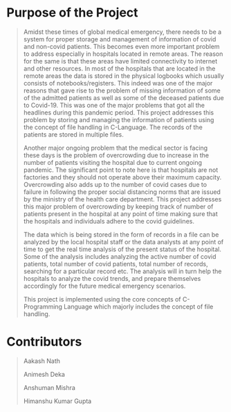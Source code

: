 # Purpose of the Project 
> 
>Amidst these times of global medical emergency, there needs to be a system for proper storage and management of information of covid and non-covid patients. This becomes even more important problem to address especially in hospitals located in remote areas. The reason for the same is that these areas have limited connectivity to internet and other resources. In most of the hospitals that are located in the remote areas the data is stored in the physical logbooks which usually consists of notebooks/registers. This indeed was one of the major reasons that gave rise to the problem of missing information of some of the admitted patients as well as some of the deceased patients due to Covid-19. This was one of the major problems that got all the headlines during this pandemic period. This project addresses this problem by storing and managing the information of patients using the concept of file handling in C-Language. The records of the patients are stored in multiple files. 
>
>Another major ongoing problem that the medical sector is facing these days is the problem of overcrowding due to increase in the number of patients visiting the hospital due to current ongoing pandemic. The significant point to note here is that hospitals are not factories and they should not operate above their maximum capacity. Overcrowding also adds up to the number of covid cases due to failure in following the proper social distancing norms that are issued by the ministry of the health care department. This project addresses this major problem of overcrowding by keeping track of number of patients present in the hospital at any point of time making sure that the hospitals and individuals adhere to the covid guidelines.
>
>The data which is being stored in the form of records in a file can be analyzed by the local hospital staff or the data analysts at any point of time to get the real time analysis of the present status of the hospital. Some of the analysis includes analyzing the active number of covid patients, total number of covid patients, total number of records, searching for a particular record etc. The analysis will in turn help the hospitals to analyze the covid trends, and prepare themselves accordingly for the future medical emergency scenarios.
>
>This project is implemented using the core concepts of C-Programming Language which majorly includes the concept of file handling.

# Contributors 
> Aakash Nath
> 
> Animesh Deka
> 
> Anshuman Mishra
> 
> Himanshu Kumar Gupta
